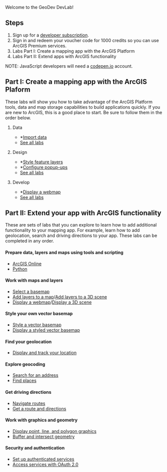 Welcome to the GeoDev DevLab!

## Steps

1. Sign up for a [developer subscription](https://developers.arcgis.com/sign-in/).
2. Sign in and redeem your voucher code for 1000 credits so you can use ArcGIS Premium services.
3. Labs Part I: Create a mapping app with the ArcGIS Platform
4. Labs Part II: Extend apps with ArcGIS functionality

NOTE: JavaScript developers will need a [codepen.io](https://codepen.io) account.

## Part I: Create a mapping app with the ArcGIS Plaform

These labs will show you how to take advantage of the ArcGIS Platform tools, data and map storage capabilities to build applications quickly. If you are new to ArcGIS, this is a good place to start. Be sure to follow them in the order below.

  1. Data
     - *[Import data](https://developers.arcgis.com/labs/arcgisonline/import-data/)
     - [See all labs](https://developers.arcgis.com/labs/?product=ArcGIS-Online&topic=any)

  2. Design
     - *[Style feature layers](https://developers.arcgis.com/labs/arcgisonline/style-feature-layers/)
     - *[Configure popup-ups](https://developers.arcgis.com/labs/arcgisonline/configure-pop-ups/)
     - [See all labs](https://developers.arcgis.com/labs/?product=ArcGIS-Online&topic=Styling-and-Visualization)

  3. Develop
     - *[Display a webmap](https://developers.arcgis.com/labs/javascript/display-a-web-map/)
     - [See all labs](https://developers.arcgis.com/labs/?product=any&topic=any)

## Part II: Extend your app with ArcGIS functionality

These are sets of labs that you can explore to learn how to add additional functionality to your mapping app. For example, learn how to add geolocation, search and driving directions to your app. These labs can be completed in any order.

#### Prepare data, layers and maps using tools and scripting

 - [ArcGIS Online](https://developers.arcgis.com/labs/?product=ArcGIS-Online&topic=any)
 - [Python](https://developers.arcgis.com/labs/?product=Python&topic=any)

#### Work with maps and layers
 - [Select a basemap](https://developers.arcgis.com/labs/javascript/select-a-basemap/)
 - [Add layers to a map](https://developers.arcgis.com/labs/javascript/add-layers-to-a-map/)/[Add layers to a 3D scene](https://developers.arcgis.com/labs/javascript/add-layers-to-a-3d-scene/)
 - [Display a webmap](https://developers.arcgis.com/labs/javascript/display-a-web-map/)/[Display a 3D scene](https://developers.arcgis.com/labs/javascript/display-a-web-scene/)

#### Style your own vector basemap

- [Style a vector basemap](https://developers.arcgis.com/labs/arcgisonline/style-a-vector-basemap/)
- [Display a styled vector basemap](https://developers.arcgis.com/labs/javascript/display-a-styled-vector-basemap/)

#### Find your geolocation

 - [Display and track your location](https://developers.arcgis.com/labs/javascript/display-and-track-your-location/)

#### Explore geocoding

 - [Search for an address](https://developers.arcgis.com/labs/?product=JavaScript&topic=Geocoding) 
 - [Find places](https://developers.arcgis.com/labs/?product=JavaScript&topic=Geocoding)

#### Get driving directions

 - [Navigate routes](https://developers.arcgis.com/labs/?product=JavaScript&topic=Routing)
 - [Get a route and directions](https://developers.arcgis.com/labs/?product=JavaScript&topic=Routing)

#### Work with graphics and geometry

 - [Display point, line, and polygon graphics](https://developers.arcgis.com/labs/javascript/display-point-line-and-polygon-graphics/)
 - [Buffer and intersect geometry](https://developers.arcgis.com/labs/javascript/buffer-and-intersect-geometry/)

#### Security and authentication

- [Set up authenticated services](https://developers.arcgis.com/labs/arcgisonline/set-up-authenticated-services/)
- [Access services with OAuth 2.0](https://developers.arcgis.com/labs/javascript/access-services-with-oauth-2/)
